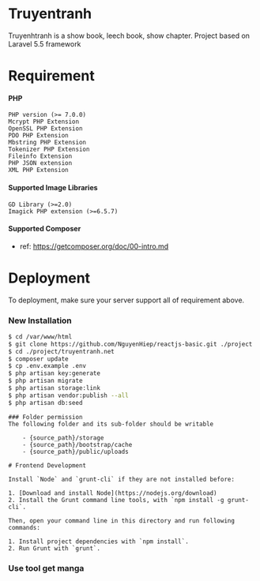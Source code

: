 # Truyentranh
Truyenhtranh is a show book, leech book, show chapter. Project based on Laravel 5.5 framework

# Requirement

#### PHP
    PHP version (>= 7.0.0)
    Mcrypt PHP Extension
    OpenSSL PHP Extension
    PDO PHP Extension
    Mbstring PHP Extension
    Tokenizer PHP Extension
    Fileinfo Extension
    PHP JSON extension
    XML PHP Extension
#### Supported Image Libraries
    GD Library (>=2.0)
    Imagick PHP extension (>=6.5.7)

#### Supported Composer
- ref: https://getcomposer.org/doc/00-intro.md

# Deployment
To deployment, make sure your server support all of requirement above.
### New Installation
```bash
$ cd /var/www/html
$ git clone https://github.com/NguyenHiep/reactjs-basic.git ./project
$ cd ./project/truyentranh.net
$ composer update
$ cp .env.example .env
$ php artisan key:generate
$ php artisan migrate
$ php artisan storage:link
$ php artisan vendor:publish --all
$ php artisan db:seed
```

```
### Folder permission
The following folder and its sub-folder should be writable

    - {source_path}/storage
    - {source_path}/bootstrap/cache
    - {source_path}/public/uploads
    
# Frontend Development

Install `Node` and `grunt-cli` if they are not installed before:

1. [Download and install Node](https://nodejs.org/download)
2. Install the Grunt command line tools, with `npm install -g grunt-cli`.

Then, open your command line in this directory and run following commands:

1. Install project dependencies with `npm install`.
2. Run Grunt with `grunt`.
```
### Use tool get manga